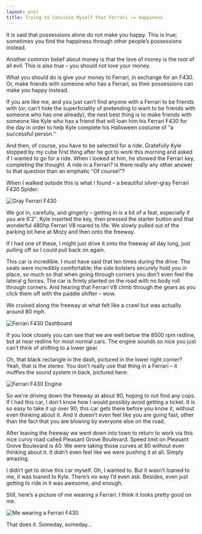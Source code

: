 ```yaml
---
layout: post
title: Trying to Convince Myself that Ferrari != Happiness
---
```

It is said that possessions alone do not make you happy. This is true; sometimes you find the happiness through other people’s possessions instead.

Another common belief about money is that the love of money is the root of all evil. This is also true – you should not love your money.

What you should do is give your money to Ferrari, in exchange for an F430. Or, make friends with someone who has a Ferrari, so their possessions can make you happy instead.

If you are like me, and you just can’t find anyone with a Ferrari to be friends with (or, can’t hide the superficiality of pretending to want to be friends with someone who has one already), the next best thing is to make friends with someone like Kyle who has a friend that will loan him his Ferrari F430 for the day in order to help Kyle complete his Halloween costume of “a successful person.”

And then, of course, you have to be selected for a ride. Gratefully Kyle stopped by my cube first thing after he got to work this morning and asked if I wanted to go for a ride. When I looked at him, he showed the Ferrari key, completing the thought. A ride in a Ferrari? Is there really any other answer to that question than an emphatic “Of course!”?

When I walked outside this is what I found – a beautiful silver-gray Ferrari F430 Spider:

![Gray Ferrari F430](https://s3.amazonaws.com/seepingmatter/images/gray-ferrari-f430.jpg)

We got in, carefully, and gingerly – getting in is a bit of a feat, especially if you are 6’2″. Kyle inserted the key, then pressed the starter button and that wonderful 480hp Ferrari V8 roared to life. We slowly pulled out of the parking lot here at Mozy and then onto the freeway.

If I had one of these, I might just drive it onto the freeway all day long, just pulling off so I could pull back on again.

This car is incredible. I must have said that ten times during the drive. The seats were incredibly comfortable; the side bolsters securely hold you in place, so much so that when going through corners you don’t even feel the lateral g forces. The car is firmly planted on the road with no body roll through corners. And hearing that Ferrari V8 climb through the gears as you click them off with the paddle shifter – wow.

We cruised along the freeway at what felt like a crawl but was actually around 80 mph.

![Ferrari F430 Dashboard](https://s3.amazonaws.com/seepingmatter/images/f430-dashboard.jpg)

If you look closely you can see that we are well below the 8500 rpm redline, but at near redline for most normal cars. The engine sounds so nice you just can’t think of shifting to a lower gear.

Oh, that black rectangle in the dash, pictured in the lower right corner? Yeah, that is the stereo. You don’t really use that thing in a Ferrari – it muffles the sound system in back, pictured here:

![Ferrari F430 Engine](https://s3.amazonaws.com/seepingmatter/images/f430-engine.jpg)

So we're driving down the freeway at about 90, hoping to not find any cops. If I had this car, I don’t know how I would possibly avoid getting a ticket. It is so easy to take it up over 90; this car gets there before you know it, without even thinking about it. And it doesn’t even feel like you are going fast, other than the fact that you are blowing by everyone else on the road.

After leaving the freeway we went down into town to return to work via this nice curvy road called Pleasant Grove Boulevard. Speed limit on Pleasant Grove Boulevard is 40. We were taking those curves at 80 without even thinking about it. It didn’t even feel like we were pushing it at all. Simply amazing.

I didn’t get to drive this car myself. Oh, I wanted to. But it wasn’t loaned to me, it was loaned to Kyle. There’s no way I’d even ask. Besides, even just getting to ride in it was awesome, and enough.

Still, here’s a picture of me wearing a Ferrari. I think it looks pretty good on me.

![Me wearing a Ferrari F430](https://s3.amazonaws.com/seepingmatter/images/me-wearing-ferrari-f430.jpg)

That does it. Someday, someday…